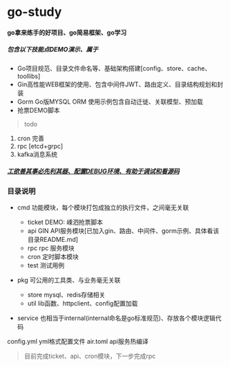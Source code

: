 # go-study
#### go拿来练手的好项目、go简易框架、go学习

##### 包含以下技能点DEMO演示、属于
* Go项目规范、目录文件命名等、基础架构搭建[config、store、cache、toollibs]
* Gin高性能WEB框架的使用、包含中间件JWT、路由定义、目录结构规划和封装
* Gorm Go版MYSQL ORM 使用示例包含自动迁徙、关联模型、预加载
* 抢票DEMO脚本
> todo
1. cron 完善
2. rpc [etcd+grpc]
3. kafka消息系统

##### <a href="https://github.com/anvsk/go-study/blob/main/Debug.md">工欲善其事必先利其器、配置DEBUG环境、有助于调试和看源码</a>

### 目录说明
- cmd          功能模块，每个模块打包成独立的执行文件，之间毫无关联

    - ticket   DEMO: 嵊泗抢票脚本
    - api      GIN API服务模块[已加入gin、路由、中间件、gorm示例、具体看该目录README.md]
    - rpc      rpc 服务模块
    - cron     定时脚本模块
    - test     测试用例

- pkg          可公用的工具类、与业务毫无关联
    - store    mysql、redis存储相关
    - util     lib函数、httpclient、config配置加载

- service       也相当于internal(internal命名是go标准规范)、存放各个模块逻辑代码

config.yml      yml格式配置文件
air.toml        api服务热编译

> 目前完成ticket、api、cron模块，下一步完成rpc






